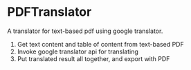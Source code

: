 # PDFTranslator
A translator for text-based pdf using google translator. 

1. Get text content and table of content from text-based PDF
2. Invoke google translator api for translating
3. Put translated result all together, and export with PDF
